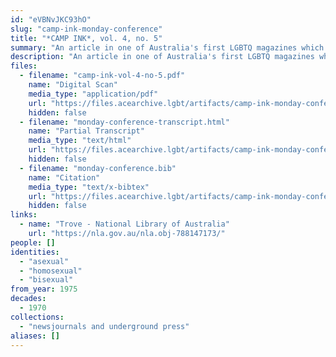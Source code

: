 ```yaml
---
id: "eVBNvJKC93hO"
slug: "camp-ink-monday-conference"
title: "*CAMP INK*, vol. 4, no. 5"
summary: "An article in one of Australia's first LGBTQ magazines which mentions asexuality"
description: "An article in one of Australia's first LGBTQ magazines which mentions asexuality. CAMP INK was a publication of the Campaign Against Moral Persecution, produced in Sydney."
files:
  - filename: "camp-ink-vol-4-no-5.pdf"
    name: "Digital Scan"
    media_type: "application/pdf"
    url: "https://files.acearchive.lgbt/artifacts/camp-ink-monday-conference/camp-ink-vol-4-no-5.pdf"
    hidden: false
  - filename: "monday-conference-transcript.html"
    name: "Partial Transcript"
    media_type: "text/html"
    url: "https://files.acearchive.lgbt/artifacts/camp-ink-monday-conference/monday-conference-transcript.html"
    hidden: false
  - filename: "monday-conference.bib"
    name: "Citation"
    media_type: "text/x-bibtex"
    url: "https://files.acearchive.lgbt/artifacts/camp-ink-monday-conference/monday-conference.bib"
    hidden: false
links:
  - name: "Trove - National Library of Australia"
    url: "https://nla.gov.au/nla.obj-788147173/"
people: []
identities:
  - "asexual"
  - "homosexual"
  - "bisexual"
from_year: 1975
decades:
  - 1970
collections:
  - "newsjournals and underground press"
aliases: []
---
```

